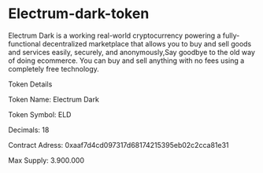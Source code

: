 # Electrum-dark-token

Electrum Dark is a working real-world cryptocurrency powering a fully-functional decentralized marketplace that allows you to buy and sell goods and services easily, securely, and anonymously,Say goodbye to the old way of doing ecommerce.
You can buy and sell anything with no fees using a completely free technology.



Token Details

Token Name: Electrum Dark

Token Symbol: ELD

Decimals: 18

Contract Adress: 0xaaf7d4cd097317d68174215395eb02c2cca81e31
 
Max Supply: 3.900.000

